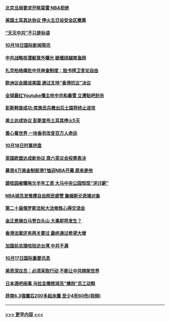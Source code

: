 #### [北京当局要求开除莫雷 NBA拒绝](../pages/prog202/a102688870.md?t=10181844) 
#### [美国土耳其达协议 停火五日设安全区撤离](../pages/prog202/a102688882.md?t=10181844) 
#### [“天灭中共”不只是标语](../pages/prog202/a102688530.md?t=10181844) 
#### [10月18日国际新闻简讯](../pages/prog202/a102688663.md?t=10181844) 
#### [中共战略核潜艇意外曝光 疑缠绕越南渔网](../pages/prog202/a102688586.md?t=10181844) 
#### [扎克柏格痛批中共审查制度：脸书捍卫言论自由](../pages/prog202/a102688580.md?t=10181844) 
#### [欧洲议会跟进美国 通过支持“香港抗议”决议](../pages/prog202/a102688539.md?t=10181844) 
#### [全球最红Youtube播主呛中共和暴雪 立遭贴吧封杀](../pages/prog202/a102688302.md?t=10181844) 
#### [彭斯斡旋成功:库族民兵撤出后土国将终止进攻](../pages/prog202/a102688329.md?t=10181844) 
#### [美土达成协议 彭斯宣布土耳其停火5天](../pages/prog202/a102688387.md?t=10181844) 
#### [善心看世界 一块香皂改变百万人命运](../pages/prog202/a102688375.md?t=10181844) 
#### [10月18日时事拼盘](../pages/prog202/a102688349.md?t=10181844) 
#### [英国欧盟达成新协议 周六英议会投票表决](../pages/prog202/a102688327.md?t=10181844) 
#### [募资4万美金制挺港T恤迎NBA开幕 原来是他](../pages/prog202/a102688223.md?t=10181844) 
#### [碧桂园被曝拖欠半年工资 大马中央公园惊现“洋讨薪”](../pages/prog202/a102688255.md?t=10181844) 
#### [NBA球员发推撑自由网民盛赞 詹姆斯沦恶搞对象](../pages/prog202/a102688170.md?t=10181844) 
#### [第二十届俄罗斯法轮大法修炼心得交流会](../pages/prog202/a102688174.md?t=10181844) 
#### [金正恩骑白马登白头山 大事即将发生？](../pages/prog202/a102687694.md?t=10181844) 
#### [香港法案还有两关要过 最终通过希望大增](../pages/prog202/a102687961.md?t=10181844) 
#### [加国前总理哈珀访台湾 中共不满](../pages/prog202/a102687918.md?t=10181844) 
#### [10月17日国际重要讯息](../pages/prog202/a102687907.md?t=10181844) 
#### [美资深议员：必须采取行动 不能让中共绑架世界](../pages/prog202/a102687893.md?t=10181844) 
#### [日本酒吧闹事 乌拉圭橄榄球员“擒抱”员工动粗](../pages/prog202/a102687860.md?t=10181844) 
#### [菲南6.3强震后200多起余震 至少4死60伤(视频)](../pages/prog202/a102687042.md?t=10181844) 

----
#### [ >>> 更早内容 <<< ](../indexes/prog202-earlier.md)
